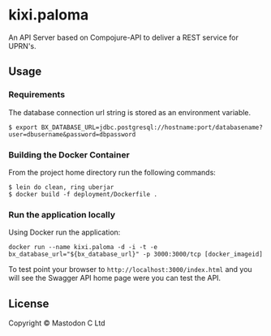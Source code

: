 # kixi.paloma

An API Server based on Compojure-API to deliver a REST service for UPRN's.

## Usage

### Requirements

The database connection url string is stored as an environment variable.

```
$ export BX_DATABASE_URL=jdbc.postgresql://hostname:port/databasename?user=dbusername&password=dbpassword
```

### Building the Docker Container

From the project home directory run the following commands:

```
$ lein do clean, ring uberjar
$ docker build -f deployment/Dockerfile .
```

### Run the application locally

Using Docker run the application:

```
docker run --name kixi.paloma -d -i -t -e bx_database_url="${bx_database_url}" -p 3000:3000/tcp [docker_imageid]
```

To test point your browser to `http://localhost:3000/index.html` and you will see the Swagger API home page were you can test the API.


## License

Copyright ©  Mastodon C Ltd
